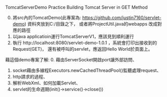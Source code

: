 TomcatServerDemo
Practice Building Tomcat Server in GET Method

0.  將src內的TomcatDemo(此專案為: https://github.com/justin7160/servlet-demo) 資料夾放到C:/目錄之下，
    或者將ProjectUtil.java的webapps 改成對應的路徑
1.  以java applicatioin運行TomcatServerV1，應該見到順利運行
2.  執行 http://localhost:8080/servlet-demo-1.0.1 ，系統會打印出接收到的Request(GET)，
    還有被呼叫的servlet，應返回Hello World於頁面上。


藉這個demo專案了解:
  0.  藉由ServerSocket開啟port讓外部訪問、
  1.  socket藉由多線程Executors.newCachedThreadPool()監聽處理request、
  2.  http請求的過程、
  3.  解析WebXml、如何加載Servlet、
  4.  servlet的生命週期(init()->service()->close())
